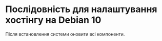# Послідовність для налаштування хостінгу на Debian 10
Після встановлення системи оновити всі компоненти.
